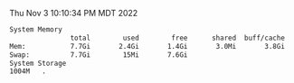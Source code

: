 Thu Nov  3 10:10:34 PM MDT 2022
```bash
System Memory
               total        used        free      shared  buff/cache   available
Mem:           7.7Gi       2.4Gi       1.4Gi       3.0Mi       3.8Gi       4.8Gi
Swap:          7.7Gi        15Mi       7.6Gi
System Storage
1004M	.
```
